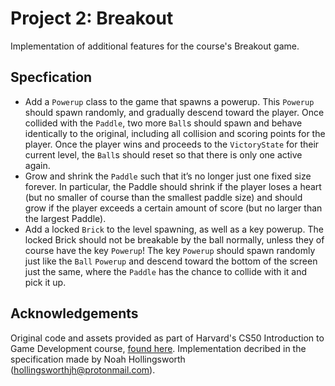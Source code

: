 # Project 2: Breakout
Implementation of additional features for the course's Breakout game. 

## Specfication



* Add a `Powerup` class to the game that spawns a powerup. This `Powerup` should spawn randomly, and gradually descend toward the player. Once collided with the `Paddle`, two more `Ball`s should spawn and behave identically to the original, including all collision and scoring points for the player. Once the player wins and proceeds to the `VictoryState` for their current level, the `Ball`s should reset so that there is only one active again.
* Grow and shrink the `Paddle` such that it’s no longer just one fixed size forever. In particular, the Paddle should shrink if the player loses a heart (but no smaller of course than the smallest paddle size) and should grow if the player exceeds a certain amount of score (but no larger than the largest Paddle). 
* Add a locked `Brick` to the level spawning, as well as a key powerup. The locked Brick should not be breakable by the ball normally, unless they of course have the key `Powerup`! The key `Powerup` should spawn randomly just like the `Ball` `Powerup` and descend toward the bottom of the screen just the same, where the `Paddle` has the chance to collide with it and pick it up. 

## Acknowledgements
Original code and assets provided as part of Harvard's CS50 Introduction to Game Development course, [found here](https://cs50.harvard.edu/games/2018/projects/2/breakout/).
Implementation decribed in the specification made by Noah Hollingsworth (hollingsworthjh@protonmail.com).